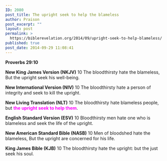 ```yaml
---
ID: 2080
post_title: The upright seek to help the blameless
author: Praison
post_excerpt: ""
layout: post
permalink: >
  https://biblerevelation.org/2014/09/upright-seek-to-help-blameless/
published: true
post_date: 2014-09-29 11:08:41
---
```

<strong>Proverbs 29:10</strong>

<strong>New King James Version (NKJV)</strong>
10 The bloodthirsty hate the blameless,
But the upright seek his well-being.

<strong>New International Version (NIV)</strong>
10 The bloodthirsty hate a person of integrity and seek to kill the upright.

<strong>New Living Translation (NLT)</strong>
10 The bloodthirsty hate blameless people, but <span style="color: #ff00ff;"><strong>the upright seek to help them</strong></span>.

<strong>English Standard Version (ESV)</strong>
10 Bloodthirsty men hate one who is blameless and seek the life of the upright.

<strong>New American Standard Bible (NASB)</strong>
10 Men of bloodshed hate the blameless, But the upright are concerned for his life.

<strong>King James Bible (KJB)</strong>
10 The bloodthirsty hate the upright: but the just seek his soul.
